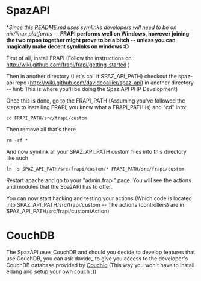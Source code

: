 SpazAPI
=======

**Since this README.md uses symlinks developers will need to be on *nix/linux platforms** -- **FRAPI performs well on Windows, however joining the two repos together might prove to be a bitch -- unless you can magically make decent symlinks on windows :D**

First of all, install FRAPI (Follow the instructions on : http://wiki.github.com/frapi/frapi/getting-started )

Then in another directory (Let's call it SPAZ\_API\_PATH)  checkout the spaz-api repo (http://wiki.github.com/davidcoallier/spaz-api) in another directory -- hint: This is where you'll be doing the Spaz API PHP Development)

Once this is done, go to the FRAPI\_PATH (Assuming you've followed the steps to installing FRAPI, you know what a FRAPI\_PATH is) and "cd" into:

	cd FRAPI_PATH/src/frapi/custom

Then remove all that's there

	rm -rf *

And now symlink all your SPAZ\_API\_PATH custom files into this directory like such

	ln -s SPAZ_API_PATH/src/frapi/custom/* FRAPI_PATH/src/frapi/custom

Restart apache and go to your "admin.frapi" page. You will see the actions and modules that the SpazAPI has to offer. 

You can now start hacking and testing  your actions (Which code is located into SPAZ\_API\_PATH/src/frapi/custom -- The actions (controllers) are in SPAZ\_API\_PATH/src/frapi/custom/Action)


CouchDB
======= 
The SpazAPI uses CouchDB and should you decide to develop features that use CouchDB, you can ask davidc_ to give you access to the developer's CouchDB database provided by [Couchio](http://couch.io) (This way you won't have to install erlang and setup your own couch :))
